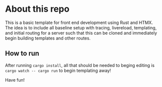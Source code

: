 # About this repo

This is a basic template for front end development using Rust and HTMX. The idea is to include all baseline setup with tracing, livereload, templating, and initial routing for a server such that this can be cloned and immediately begin building templates and other routes.

## How to run

After running ```cargo install```, all that should be needed to beging editing is ```cargo watch -- cargo run``` to begin templating away!

Have fun!
